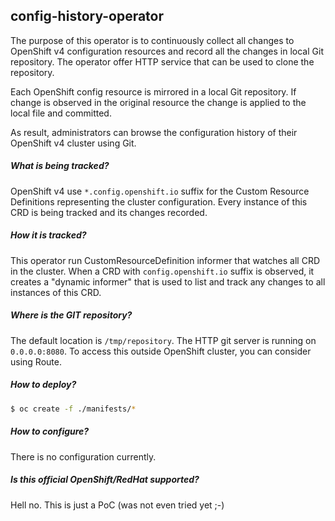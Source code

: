 ## config-history-operator

The purpose of this operator is to continuously collect all changes to OpenShift v4 configuration resources and record
all the changes in local Git repository. The operator offer HTTP service that can be used to clone the repository.

Each OpenShift config resource is mirrored in a local Git repository. If change is observed in the original resource
the change is applied to the local file and committed. 

As result, administrators can browse the configuration history of their OpenShift v4 cluster using Git.

##### What is being tracked?

OpenShift v4 use `*.config.openshift.io` suffix for the Custom Resource Definitions representing the cluster configuration.
Every instance of this CRD is being tracked and its changes recorded.

##### How it is tracked?

This operator run CustomResourceDefinition informer that watches all CRD in the cluster. When a CRD with `config.openshift.io`
suffix is observed, it creates a "dynamic informer" that is used to list and track any changes to all instances of this CRD.

##### Where is the GIT repository?

The default location is `/tmp/repository`. The HTTP git server is running on `0.0.0.0:8080`. To access this outside OpenShift
cluster, you can consider using Route.


##### How to deploy?

```bash
$ oc create -f ./manifests/*
```

##### How to configure?

There is no configuration currently.

##### Is this official OpenShift/RedHat supported?

Hell no. This is just a PoC (was not even tried yet ;-)
